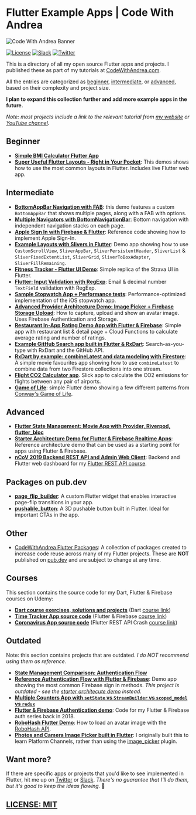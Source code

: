 # Flutter Example Apps | Code With Andrea

![Code With Andrea Banner](media/codewithandrea-banner.png)

[![License](https://img.shields.io/badge/license-MIT-blue.svg?style=flat)](http://mit-license.org)
[![Slack](https://img.shields.io/badge/Slack-Join-green.svg?style=flat)](https://nnbd.me/slack)
[![Twitter](https://img.shields.io/badge/twitter-@biz84-blue.svg?style=flat)](http://twitter.com/biz84)

This is a directory of all my open source Flutter apps and projects. I published these as part of my tutorials at [CodeWithAndrea.com](https://codewithandrea.com).

All the entries are categorized as [beginner](#beginner), [intermediate](#intermediate), or [advanced](#advanced), based on their complexity and project size.

**I plan to expand this collection further and add more example apps in the future.**

_Note: most projects include a link to the relevant tutorial from [my website](https://codewithandrea.com) or [YouTube channel](https://nnbd.me/yt)._

## Beginner

- **[Simple BMI Calculator Flutter App](https://github.com/bizz84/bmi_calculator_app_flutter)**
- **[Super Useful Flutter Layouts - Right in Your Pocket](https://github.com/bizz84/layout-demo-flutter)**: This demos shows how to use the most common layouts in Flutter. Includes live Flutter web app.

## Intermediate

- **[BottomAppBar Navigation with FAB](https://github.com/bizz84/bottom_bar_fab_flutter)**: this demo features a custom `BottomAppBar` that shows multiple pages, along with a FAB with options.
- **[Multiple Navigators with BottomNavigationBar](https://github.com/bizz84/nested-navigation-demo-flutter)**: Bottom navigation with independent navigation stacks on each page.
- **[Apple Sign In with Firebase & Flutter](https://github.com/bizz84/apple_sign_in_firebase_flutter)**: Reference code showing how to implement Apple Sign-In.
- **[Example Layouts with Slivers in Flutter](https://github.com/bizz84/slivers_demo_flutter)**: Demo app showing how to use `CustomScrollView`, `SliverAppBar`, `SliverPersistentHeader`, `SliverList` & `SliverFixedExtentList`, `SliverGrid`, `SliverToBoxAdapter`, `SliverFillRemaining`.
- **[Fitness Tracker - Flutter UI Demo](https://github.com/bizz84/fitness_tracker_flutter)**: Simple replica of the Strava UI in Flutter.
- **[Flutter: Input Validation with RegExp](https://github.com/bizz84/input_validation_demo_flutter)**: Email & decimal number `TextField` validation with RegExp.
- **[Sample Stopwatch App + Performance tests](https://github.com/bizz84/stopwatch-flutter)**: Performance-optimized implementation of the iOS stopwatch app.
- **[Advanced Provider Architecture Demo: Image Picker + Firebase Storage Upload](https://github.com/bizz84/firebase_user_avatar_flutter)**: How to capture, upload and show an avatar image. Uses Firebase Authentication and Storage.
- **[Restaurant In-App Rating Demo App with Flutter & Firebase](https://github.com/bizz84/restaurant_ratings_flutter_firebase)**: Simple app with restaurant list & detail page + Cloud Functions to calculate average rating and number of ratings.
- **[Example GitHub Search app built in Flutter & RxDart](https://github.com/bizz84/github_search_flutter_client_rxdart_example)**: Search-as-you-type with RxDart and the GitHub API.
- **[RxDart by example: combineLatest and data modeling with Firestore](https://github.com/bizz84/rxdart_combine_latest_example_movie_app)**: A simple movie favourites app showing how to use `combineLatest` to combine data from two Firestore collections into one stream.
- **[Flight CO2 Calculator app](https://github.com/bizz84/flight_co2_calculator_flutter)**. Slick app to calculate the CO2 emissions for flights between any pair of airports.
- **[Game of Life](https://github.com/bizz84/game_of_life_flutter)**: simple Flutter demo showing a few different patterns from [Conway's Game of Life](https://en.wikipedia.org/wiki/Conway's_Game_of_Life).

## Advanced

- **[Flutter State Management: Movie App with Provider, Riverpod, flutter_bloc](https://github.com/bizz84/movie_app_state_management_flutter)**
- **[Starter Architecture Demo for Flutter & Firebase Realtime Apps](https://github.com/bizz84/starter_architecture_flutter_firebase)**: Reference architecture demo that can be used as a starting point for apps using Flutter & Firebase.
- **[nCoV 2019 Backend REST API and Admin Web Client](https://github.com/bizz84/ncov2019-api-and-webclient)**: Backend and Flutter web dashboard for my [Flutter REST API course](https://nnbd.me/fr).

## Packages on pub.dev

- **[page_flip_builder](https://pub.dev/packages/page_flip_builder)**: A custom Flutter widget that enables interactive page-flip transitions in your app.
- **[pushable_button](https://pub.dev/packages/pushable_button)**: A 3D pushable button built in Flutter. Ideal for important CTAs in the app.
  
## Other

- [CodeWithAndrea Flutter Packages](https://github.com/bizz84/codewithandrea_flutter_packages): A collection of packages created to increase code reuse across many of my Flutter projects. These are **NOT** published on [pub.dev](https://pub.dev) and are subject to change at any time.

## Courses

This section contains the source code for my Dart, Flutter & Firebase courses on Udemy:

- **[Dart course exercises, solutions and projects](https://github.com/bizz84/dart-course-materials)** (Dart [course link](https://nnbd.me/dart))
- **[Time Tracker App source code](https://github.com/bizz84/time_tracker_flutter_course)** (Flutter & Firebase [course link](https://nnbd.me/ff))
- **[Coronavirus App source code](https://github.com/bizz84/coronavirus_rest_api_flutter_course)** (Flutter REST API Crash [course link](https://nnbd.me/fr))

## Outdated

Note: this section contains projects that are outdated. *I do NOT recommend using them as reference.*

- **[State Management Comparison: Authentication Flow](https://github.com/bizz84/simple_auth_comparison_flutter)**
- **[Reference Authentication Flow with Flutter & Firebase](https://github.com/bizz84/firebase_auth_demo_flutter)**: Demo app showing the most common Firebase sign in methods. _This project is outdated - see the [starter architecute demo](https://github.com/bizz84/starter_architecture_flutter_firebase) instead._
- **[Multiple Counters App with `setState` vs `StreamBuilder` vs `scoped_model` vs `redux`](https://github.com/bizz84/multiple-counters-flutter)**
- **[Flutter & Firebase Authentication demo](https://github.com/bizz84/coding-with-flutter-login-demo)**: Code for my Flutter & Firebase auth series back in 2018.
- **[RoboHash Flutter Demo](https://github.com/bizz84/coding-with-flutter-robohash-demo)**: How to load an avatar image with the [RoboHash API](https://robohash.org/).
- **[Photos and Camera Image Picker built in Flutter](https://github.com/bizz84/image-picker-demo-flutter)**: I originally built this to learn Platform Channels, rather than using the [image_picker](https://pub.dev/packages/image_picker) plugin.

## Want more?

If there are specific apps or projects that you'd like to see implemented in Flutter, hit me up on [Twitter](http://twitter.com/biz84) or [Slack](https://nnbd.me/slack). *There's no guarantee that I'll do them, but it's good to keep the ideas flowing.* 🙂

## [LICENSE: MIT](LICENSE.md)
